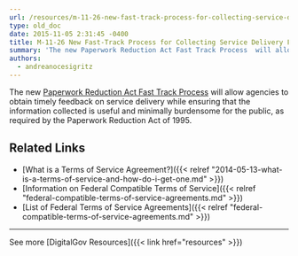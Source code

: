 ```yaml
---
url: /resources/m-11-26-new-fast-track-process-for-collecting-service-delivery-feedback-under-the-paperwork-reduction-act/
type: old_doc
date: 2015-11-05 2:31:45 -0400
title: M-11-26 New Fast-Track Process for Collecting Service Delivery Feedback Under the Paperwork Reduction Act
summary: 'The new Paperwork Reduction Act Fast Track Process  will allow agencies to obtain timely feedback on service delivery while ensuring that the information collected is useful and minimally burdensome for the public, as required by the Paperwork Reduction Act of 1995. Related Links What is a Terms of Service Agreement? Information on Federal Compatible Terms'
authors:
  - andreanocesigritz
---
```


The new [Paperwork Reduction Act Fast Track Process](https://www.whitehouse.gov/sites/whitehouse.gov/files/omb/memoranda/2011/m11-26.pdf)  will allow agencies to obtain timely feedback on service delivery while ensuring that the information collected is useful and minimally burdensome for the public, as required by the Paperwork Reduction Act of 1995.

## Related Links

  * [What is a Terms of Service Agreement?]({{< relref "2014-05-13-what-is-a-terms-of-service-and-how-do-i-get-one.md" >}})
  * [Information on Federal Compatible Terms of Service]({{< relref "federal-compatible-terms-of-service-agreements.md" >}})
  * [List of Federal Terms of Service Agreements]({{< relref "federal-compatible-terms-of-service-agreements.md" >}})

 

* * *

 

See more [DigitalGov Resources]({{< link href="resources" >}})